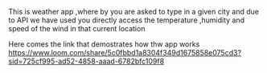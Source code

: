 This is weather app ,where by you are asked to type in a given city and due to API we have used you directly access the temperature ,humidity and speed of the wind in that current location 



Here comes the link that demostrates how thw app works
https://www.loom.com/share/5c0fbbd1a8304f349d1675858e075cd3?sid=725cf995-ad52-4858-aaad-6782bfc109f8